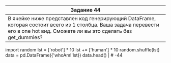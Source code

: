 | Задание 44 |
| --- |
| В ячейке ниже представлен код генерирующий DataFrame, которая состоит всего из 1 столбца. Ваша задача перевести его в one hot вид. Сможете ли вы это сделать без get_dummies?


import random
lst = ['robot'] * 10
lst += ['human'] * 10
random.shuffle(lst)
data = pd.DataFrame({'whoAmI'lst})
data.head() |
#   - 4 4  
 